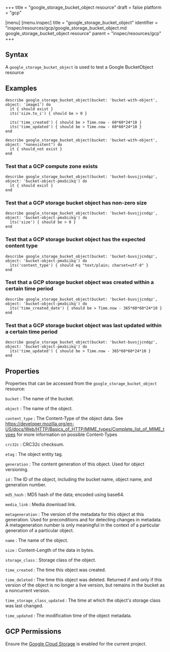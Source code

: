 +++
title = "google_storage_bucket_object resource"
draft = false
platform = "gcp"

[menu]
  [menu.inspec]
    title = "google_storage_bucket_object"
    identifier = "inspec/resources/gcp/google_storage_bucket_object.md google_storage_bucket_object resource"
    parent = "inspec/resources/gcp"
+++

## Syntax

A `google_storage_bucket_object` is used to test a Google BucketObject resource

## Examples

```
describe google_storage_bucket_object(bucket: 'bucket-with-object', object: 'image1') do
  it { should exist }
  its('size.to_i') { should be > 0 }

  its('time_created') { should be > Time.now - 60*60*24*10 }
  its('time_updated') { should be > Time.now - 60*60*24*10 }
end

describe google_storage_bucket_object(bucket: 'bucket-with-object', object: "nonexistent") do
  it { should_not exist }
end
```

### Test that a GCP compute zone exists

    describe google_storage_bucket_object(bucket: 'bucket-buvsjjcndqz',  object: 'bucket-object-pmxbiikq') do
      it { should exist }
    end

### Test that a GCP storage bucket object has non-zero size

    describe google_storage_bucket_object(bucket: 'bucket-buvsjjcndqz',  object: 'bucket-object-pmxbiikq') do
      its('size') { should be > 0 }
    end

### Test that a GCP storage bucket object has the expected content type

    describe google_storage_bucket_object(bucket: 'bucket-buvsjjcndqz',  object: 'bucket-object-pmxbiikq') do
      its('content_type') { should eq "text/plain; charset=utf-8" }
    end

### Test that a GCP storage bucket object was created within a certain time period

    describe google_storage_bucket_object(bucket: 'bucket-buvsjjcndqz',  object: 'bucket-object-pmxbiikq') do
      its('time_created_date') { should be > Time.now - 365*60*60*24*10 }
    end

### Test that a GCP storage bucket object was last updated within a certain time period

    describe google_storage_bucket_object(bucket: 'bucket-buvsjjcndqz',  object: 'bucket-object-pmxbiikq') do
      its('time_updated') { should be > Time.now - 365*60*60*24*10 }
    end

## Properties

Properties that can be accessed from the `google_storage_bucket_object` resource:

`bucket`
: The name of the bucket.

`object`
: The name of the object.

`content_type`
: The Content-Type of the object data. See https://developer.mozilla.org/en-US/docs/Web/HTTP/Basics_of_HTTP/MIME_types/Complete_list_of_MIME_types for more information on possible Content-Types

`crc32c`
: CRC32c checksum.

`etag`
: The object entity tag.

`generation`
: The content generation of this object. Used for object versioning.

`id`
: The ID of the object, including the bucket name, object name, and generation number.

`md5_hash`
: MD5 hash of the data; encoded using base64.

`media_link`
: Media download link.

`metageneration`
: The version of the metadata for this object at this generation. Used for preconditions and for detecting changes in metadata. A metageneration number is only meaningful in the context of a particular generation of a particular object.

`name`
: The name of the object.

`size`
: Content-Length of the data in bytes.

`storage_class`
: Storage class of the object.

`time_created`
: The time this object was created.

`time_deleted`
: The time this object was deleted. Returned if and only if this version of the object is no longer a live version, but remains in the bucket as a noncurrent version.

`time_storage_class_updated`
: The time at which the object's storage class was last changed.

`time_updated`
: The modification time of the object metadata.

## GCP Permissions

Ensure the [Google Cloud Storage](https://console.cloud.google.com/apis/library/storage-component.googleapis.com/) is enabled for the current project.
